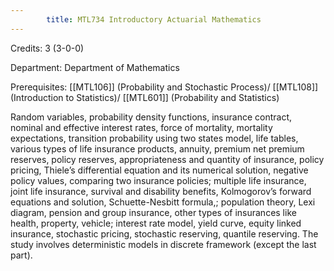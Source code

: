 ```yaml
---
        title: MTL734 Introductory Actuarial Mathematics
---
```

Credits: 3 (3-0-0)

Department: Department of Mathematics

Prerequisites: [[MTL106]] (Probability and Stochastic Process)/ [[MTL108]] (Introduction to Statistics)/ [[MTL601]] (Probability and Statistics)

Random variables, probability density functions, insurance contract, nominal and effective interest rates, force of mortality, mortality expectations, transition probability using two states model, life tables, various types of life insurance products, annuity, premium net premium reserves, policy reserves, appropriateness and quantity of insurance, policy pricing, Thiele’s differential equation and its numerical solution, negative policy values, comparing two insurance policies; multiple life insurance, joint life insurance, survival and disability benefits, Kolmogorov’s forward equations and solution, Schuette-Nesbitt formula,; population theory, Lexi diagram, pension and group insurance, other types of insurances like health, property, vehicle; interest rate model, yield curve, equity linked insurance, stochastic pricing, stochastic reserving, quantile reserving. The study involves deterministic models in discrete framework (except the last part).